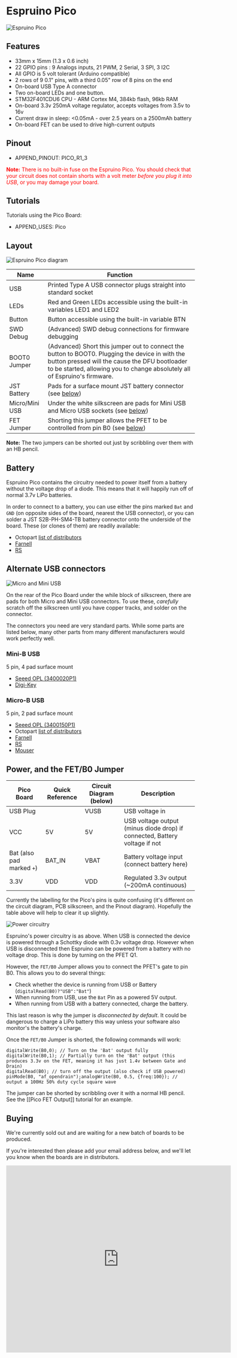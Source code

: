 <!--- Copyright (c) 2013 Gordon Williams, Pur3 Ltd. See the file LICENSE for copying permission. -->
Espruino Pico
============

![Espruino Pico](angled.jpg)

Features
-------

* 33mm x 15mm (1.3 x 0.6 inch)
* 22 GPIO pins : 9 Analogs inputs, 21 PWM, 2 Serial, 3 SPI, 3 I2C
* All GPIO is 5 volt tolerant (Arduino compatible)
* 2 rows of 9 0.1" pins, with a third 0.05" row of 8 pins on the end
* On-board USB Type A connector
* Two on-board LEDs and one button.
* STM32F401CDU6 CPU - ARM Cortex M4, 384kb flash, 96kb RAM
* On-board 3.3v 250mA voltage regulator, accepts voltages from 3.5v to 16v
* Current draw in sleep: <0.05mA - over 2.5 years on a 2500mAh battery
* On-board FET can be used to drive high-current outputs

Pinout
------

* APPEND_PINOUT: PICO_R1_3

<span style="color: red">**Note:** There is no built-in fuse on the Espruino Pico. You should check that your circuit does not contain shorts with a volt meter *before you plug it into USB*, or you may damage your board.</span>

Tutorials
--------

Tutorials using the Pico Board:

* APPEND_USES: Pico

Layout
-----

![Espruino Pico diagram](diagram.png)

| Name | Function |
|------|----------|
| USB  | Printed Type A USB connector plugs straight into standard socket |
| LEDs | Red and Green LEDs accessible using the built-in variables LED1 and LED2 |
| Button | Button accessible using the built-in variable BTN |
| SWD Debug | (Advanced) SWD debug connections for firmware debugging |
| BOOT0 Jumper | (Advanced) Short this jumper out to connect the button to BOOT0. Plugging the device in with the button pressed will the cause the DFU bootloader to be started, allowing you to change absolutely all of Espruino's firmware. |
| JST Battery | Pads for a surface mount JST battery connector (see [below](#battery)) |
| Micro/Mini USB | Under the white silkscreen are pads for Mini USB and Micro USB sockets (see [below](#usb)) |
| FET Jumper | Shorting this jumper allows the PFET to be controlled from pin B0 (see [below](#power)) |

**Note:** The two jumpers can be shorted out just by scribbling over them with an HB pencil.

<a name="battery"></a>Battery
-------

Espruino Pico contains the circuitry needed to power itself from a battery without the voltage drop of a diode. This means that it will happily run off of normal 3.7v LiPo batteries.

In order to connect to a battery, you can use either the pins marked `Bat` and `GND` (on opposite sides of the board, nearest the USB connector), or you can solder a JST S2B-PH-SM4-TB battery connector onto the underside of the board. These (or clones of them) are readily available:

* Octopart [list of distributors](https://octopart.com/s2b-ph-sm4-tb%28lf%29%28sn%29-jst-248913)
* [Farnell](http://uk.farnell.com/jst-japan-solderless-terminals/s2b-ph-sm4-tb-lf-sn/connector-header-smt-r-a-2mm-2way/dp/9492615)
* [RS](http://uk.rs-online.com/web/p/products/6881353/)

<a name="usb"></a>Alternate USB connectors
-------------------------

![Micro and Mini USB](microusb.jpg)

On the rear of the Pico Board under the while block of silkscreen, there are pads for both Micro and Mini USB connectors. To use these, *carefully* scratch off the silkscreen until you have copper tracks, and solder on the connector. 

The connectors you need are very standard parts. While some parts are listed below, many other parts from many different manufacturers would work perfectly well.


### Mini-B USB

5 pin, 4 pad surface mount

* [Seeed OPL (3400020P1)](http://www.seeedstudio.com/wiki/images/a/a9/3400020P1.pdf)
* [Digi-Key](http://www.digikey.co.uk/product-detail/en/DX2R005HN2E700/670-1190-1-ND/1283605)

### Micro-B USB 

5 pin, 2 pad surface mount

* [Seeed OPL (3400150P1)](http://www.seeedstudio.com/wiki/images/a/aa/3400150P1.pdf)
* Octopart [list of distributors](https://octopart.com/zx62-b-5pa%2811%29-hirose-42422030)
* [Farnell](http://uk.farnell.com/hirose-hrs/zx62-b-5pa-11/micro-usb-b-type-receptacle/dp/1645325)
* [RS](http://uk.rs-online.com/web/p/products/6850965/?cm_mmc=aff-_-uk-_-octopart-_-6850965)
* [Mouser](http://www.mouser.com/ProductDetail/Hirose-Electric/ZX62-B-5PA11/?qs=%2fha2pyFadujrkQEnlOn9YFM9AS87Cj2wDCLgsuo%252bP0h1%252bvKUCD3W%252bw%3d%3d)


<a name="power"></a>Power, and the FET/B0 Jumper
-------------

| Pico Board | Quick Reference | Circuit Diagram (below) | Description |
|-----------|-----------|-------|----------|
| USB Plug | | VUSB  | USB voltage in |
| VCC      | 5V | 5V | USB voltage output (minus diode drop) if connected, Battery voltage if not |
| Bat (also pad marked `+`) | BAT_IN | VBAT | Battery voltage input (connect battery here) |
| 3.3V     | VDD     | VDD | Regulated 3.3v output (~200mA continuous) |

Currently the labelling for the Pico's pins is quite confusing (it's different on the circuit diagram, PCB silkscreen, and the Pinout diagram). Hopefully the table above will help to clear it up slightly.

![Power circuitry](power.png)

Espruino's power circuitry is as above. When USB is connected the device is powered through a Schottky diode with 0.3v voltage drop. However when USB is disconnected then Espruino can be powered from a battery with no voltage drop. This is done by turning on the PFET Q1.

However, the `FET/B0` Jumper allows you to connect the PFET's gate to pin B0. This allows you to do several things:

* Check whether the device is running from USB or Battery (`digitalRead(B0)?"USB":"Bat"`)
* When running from USB, use the `Bat` Pin as a powered 5V output.
* When running from USB with a battery connected, charge the battery.

This last reason is why the jumper is *disconnected by default*. It could be dangerous to charge a LiPo battery this way unless your software also monitor's the battery's charge.

Once the `FET/B0` Jumper is shorted, the following commands will work:

```
digitalWrite(B0,0); // Turn on the 'Bat' output fully
digitalWrite(B0,1); // Partially turn on the 'Bat' output (this produces 3.3v on the FET, meaning it has just 1.4v between Gate and Drain)
digitalRead(B0); // turn off the output (also check if USB powered)
pinMode(B0, "af_opendrain");analogWrite(B0, 0.5, {freq:100}); // output a 100Hz 50% duty cycle square wave
```

The jumper can be shorted by scribbling over it with a normal HB pencil. See the [[Pico FET Output]] tutorial for an example.

<a name="signup"></a>Buying
------

We're currently sold out and are waiting for a new batch of boards to be produced.

If you're interested then please add your email address below, and we'll let you know when the boards are in distributors.

<iframe frameborder="0" height="500" marginheight="0" marginwidth="0" src="https://docs.google.com/forms/d/1kCVo9aPfLjNR0VJ0WSYsfSwSCY3pttf7axKsMhnpn64/viewform?embedded=true" width="600">Loading...</iframe>

